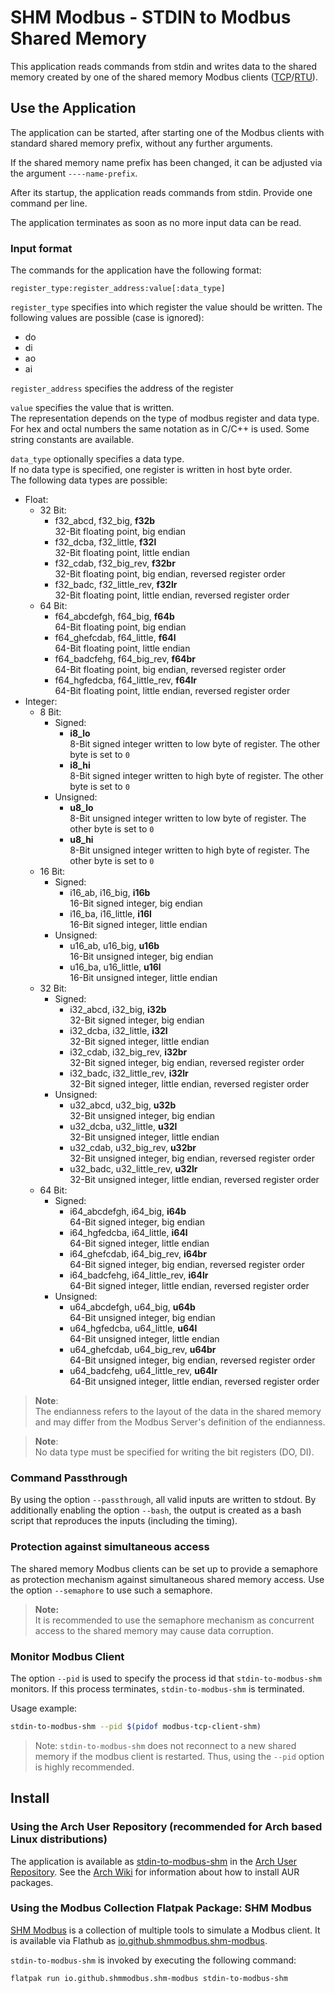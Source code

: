 # SHM Modbus - STDIN to Modbus Shared Memory

This application reads commands from stdin and writes data to the shared memory created by one of the shared memory Modbus clients ([TCP](../../modbus_clients/tcp/index.md)/[RTU](../../modbus_clients/rtu/index.md)).


## Use the Application

The application can be started, after starting one of the Modbus clients with standard shared memory prefix, without any further arguments.

If the shared memory name prefix has been changed, it can be adjusted via the argument ```----name-prefix```.

After its startup, the application reads commands from stdin. 
Provide one command per line.

The application terminates as soon as no more input data can be read.

### Input format

The commands for the application have the following format:
```
register_type:register_address:value[:data_type]
```

```register_type``` specifies into which register the value should be written.
The following values are possible (case is ignored):
- do
- di
- ao
- ai

```register_address``` specifies the address of the register

```value``` specifies the value that is written.  
The representation depends on the type of modbus register and data type.
For hex and octal numbers the same notation as in C/C++ is used.
Some string constants are available.

```data_type``` optionally specifies a data type.  
If no data type is specified, one register is written in host byte order.  
The following data types are possible:
- Float:
  - 32 Bit:
    - f32_abcd, f32_big, **f32b**  
      32-Bit floating point, big endian
    - f32_dcba, f32_little, **f32l**  
      32-Bit floating point, little endian
    - f32_cdab, f32_big_rev, **f32br**  
      32-Bit floating point, big endian, reversed register order
    - f32_badc, f32_little_rev, **f32lr**  
      32-Bit floating point, little endian, reversed register order
  - 64 Bit:
    - f64_abcdefgh, f64_big, **f64b**  
      64-Bit floating point, big endian
    - f64_ghefcdab, f64_little, **f64l**  
      64-Bit floating point, little endian
    - f64_badcfehg, f64_big_rev, **f64br**  
      64-Bit floating point, big endian, reversed register order
    - f64_hgfedcba, f64_little_rev, **f64lr**  
      64-Bit floating point, little endian, reversed register order
- Integer:
  - 8 Bit:
    - Signed:
      - **i8_lo**  
        8-Bit signed integer written to low byte of register.
        The other byte is set to ```0```
      - **i8_hi**  
        8-Bit signed integer written to high byte of register.
        The other byte is set to ```0```
    - Unsigned:
      - **u8_lo**  
        8-Bit unsigned integer written to low byte of register.
        The other byte is set to ```0```
      - **u8_hi**  
        8-Bit unsigned integer written to high byte of register.
        The other byte is set to ```0```
  - 16 Bit:
    - Signed:
      - i16_ab, i16_big, **i16b**  
        16-Bit signed integer, big endian
      - i16_ba, i16_little, **i16l**  
        16-Bit signed integer, little endian
    - Unsigned:
      - u16_ab, u16_big, **u16b**  
        16-Bit unsigned integer, big endian
      - u16_ba, u16_little, **u16l**  
        16-Bit unsigned integer, little endian
  - 32 Bit:
    - Signed:
      - i32_abcd, i32_big, **i32b**  
        32-Bit signed integer, big endian
      - i32_dcba, i32_little, **i32l**  
        32-Bit signed integer, little endian
      - i32_cdab, i32_big_rev, **i32br**  
        32-Bit signed integer, big endian, reversed register order
      - i32_badc, i32_little_rev, **i32lr**  
        32-Bit signed integer, little endian, reversed register order
    - Unsigned:
      - u32_abcd, u32_big, **u32b**  
        32-Bit unsigned integer, big endian
      - u32_dcba, u32_little, **u32l**  
        32-Bit unsigned integer, little endian
      - u32_cdab, u32_big_rev, **u32br**  
        32-Bit unsigned integer, big endian, reversed register order
      - u32_badc, u32_little_rev, **u32lr**  
        32-Bit unsigned integer, little endian, reversed register order
  - 64 Bit:
    - Signed:
      - i64_abcdefgh, i64_big, **i64b**  
        64-Bit signed integer, big endian
      - i64_hgfedcba, i64_little, **i64l**  
        64-Bit signed integer, little endian
      - i64_ghefcdab, i64_big_rev, **i64br**  
        64-Bit signed integer, big endian, reversed register order
      - i64_badcfehg, i64_little_rev, **i64lr**  
        64-Bit signed integer, little endian, reversed register order
    - Unsigned:
      - u64_abcdefgh, u64_big, **u64b**  
        64-Bit unsigned integer, big endian
      - u64_hgfedcba, u64_little, **u64l**  
        64-Bit unsigned integer, little endian
      - u64_ghefcdab, u64_big_rev, **u64br**  
        64-Bit unsigned integer, big endian, reversed register order
      - u64_badcfehg, u64_little_rev, **u64lr**  
        64-Bit unsigned integer, little endian, reversed register order

> **Note**:  
The endianness refers to the layout of the data in the shared memory and may differ from the Modbus Server's 
definition of the endianness.

> **Note**:  
No data type must be specified for writing the bit registers (DO, DI).

### Command Passthrough

By using the option ```--passthrough```, all valid inputs are written to stdout.
By additionally enabling the option ```--bash```, the output is created as a bash script that reproduces the inputs
(including the timing).

### Protection against simultaneous access

The shared memory Modbus clients can be set up to provide a semaphore as protection mechanism against simultaneous shared memory access. Use the option ```--semaphore``` to use such a semaphore.

> **Note:**  
It is recommended to use the semaphore mechanism as concurrent access to the shared memory may cause data corruption.

### Monitor Modbus Client

The option ```--pid``` is used to specify the process id that ```stdin-to-modbus-shm``` monitors.
If this process terminates, ```stdin-to-modbus-shm``` is terminated.

Usage example:

```bash
stdin-to-modbus-shm --pid $(pidof modbus-tcp-client-shm)
```

> Note: ```stdin-to-modbus-shm``` does not reconnect to a new shared memory if the modbus client is restarted. Thus, using the ```--pid``` option is highly recommended.

## Install

### Using the Arch User Repository (recommended for Arch based Linux distributions)

The application is available as [stdin-to-modbus-shm](https://aur.archlinux.org/packages/stdin-to-modbus-shm) in the [Arch User Repository](https://aur.archlinux.org/).
See the [Arch Wiki](https://wiki.archlinux.org/title/Arch_User_Repository) for information about how to install AUR packages.

### Using the Modbus Collection Flatpak Package: SHM Modbus

[SHM Modbus](https://nikolask-source.github.io/SHM_Modbus/) is a collection of multiple tools to simulate a Modbus client.
It is available via Flathub as [io.github.shmmodbus.shm-modbus](https://flathub.org/apps/io.github.shmmodbus.shm-modbus).

```stdin-to-modbus-shm``` is invoked by executing the following command:
```
flatpak run io.github.shmmodbus.shm-modbus stdin-to-modbus-shm
```
